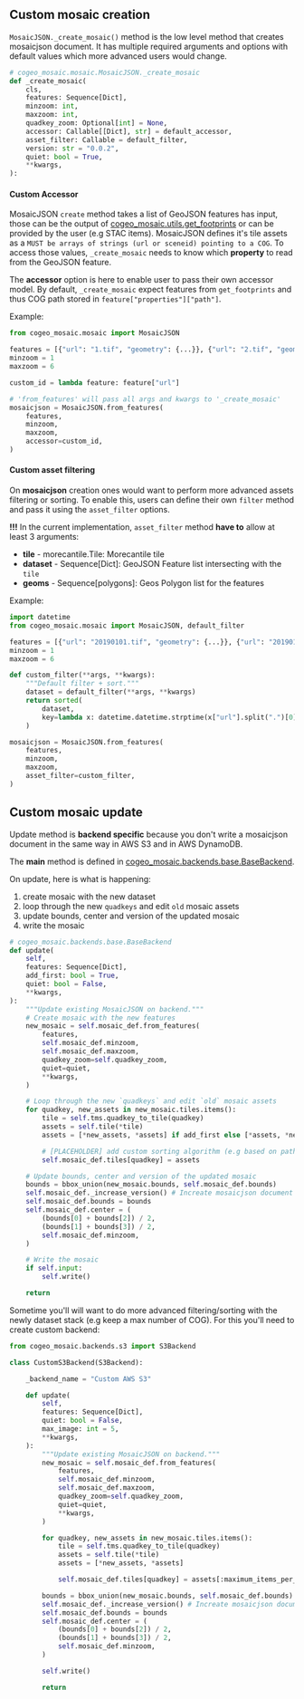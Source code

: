 ## Custom mosaic creation

`MosaicJSON._create_mosaic()` method is the low level method that creates mosaicjson document. It has multiple required arguments and options with default values which more advanced users would change.


```python
# cogeo_mosaic.mosaic.MosaicJSON._create_mosaic
def _create_mosaic(
    cls,
    features: Sequence[Dict],
    minzoom: int,
    maxzoom: int,
    quadkey_zoom: Optional[int] = None,
    accessor: Callable[[Dict], str] = default_accessor,
    asset_filter: Callable = default_filter,
    version: str = "0.0.2",
    quiet: bool = True,
    **kwargs,
):
```

#### Custom Accessor

MosaicJSON `create` method takes a list of GeoJSON features has input, those can be the output of [cogeo_mosaic.utils.get_footprints](https://github.com/developmentseed/cogeo-mosaic/blob/9e8cfd0d65706faaac3e3d785974f890f3b6b180/cogeo_mosaic/utils.py#L80-L111) or can be provided by the user (e.g STAC items). MosaicJSON defines it's tile assets as a `MUST be arrays of strings (url or sceneid) pointing to a COG`. To access those values, `_create_mosaic` needs to know which **property** to read from the GeoJSON feature.

The **accessor** option is here to enable user to pass their own accessor model. By default, `_create_mosaic` expect features from `get_footprints` and thus COG path stored in `feature["properties"]["path"]`.

Example:

```python
from cogeo_mosaic.mosaic import MosaicJSON

features = [{"url": "1.tif", "geometry": {...}}, {"url": "2.tif", "geometry": {...}}]
minzoom = 1
maxzoom = 6

custom_id = lambda feature: feature["url"]

# 'from_features' will pass all args and kwargs to '_create_mosaic'
mosaicjson = MosaicJSON.from_features(
    features,
    minzoom,
    maxzoom,
    accessor=custom_id,
)
```

#### Custom asset filtering

On **mosaicjson** creation ones would want to perform more advanced assets filtering or sorting. To enable this, users can define their own `filter` method and pass it using the `asset_filter` options.

**!!!** In the current implementation, `asset_filter` method **have to** allow at least 3 arguments:
- **tile** - morecantile.Tile: Morecantile tile
- **dataset** - Sequence[Dict]: GeoJSON Feature list intersecting with the `tile`
- **geoms** - Sequence[polygons]: Geos Polygon list for the features

Example:

```python
import datetime
from cogeo_mosaic.mosaic import MosaicJSON, default_filter

features = [{"url": "20190101.tif", "geometry": {...}}, {"url": "20190102.tif", "geometry": {...}}]
minzoom = 1
maxzoom = 6

def custom_filter(**args, **kwargs):
    """Default filter + sort."""
    dataset = default_filter(**args, **kwargs)
    return sorted(
        dataset,
        key=lambda x: datetime.datetime.strptime(x["url"].split(".")[0], "%Y%m%d")
    )

mosaicjson = MosaicJSON.from_features(
    features,
    minzoom,
    maxzoom,
    asset_filter=custom_filter,
)
```

## Custom mosaic update

Update method is **backend specific** because you don't write a mosaicjson document in the same way in AWS S3 and in AWS DynamoDB.

The **main** method is defined in [cogeo_mosaic.backends.base.BaseBackend](https://github.com/developmentseed/cogeo-mosaic/blob/master/cogeo_mosaic/backends/base.py).

On update, here is what is happening:
1. create mosaic with the new dataset
2. loop through the new `quadkeys` and edit `old` mosaic assets
3. update bounds, center and version of the updated mosaic
4. write the mosaic

```python
# cogeo_mosaic.backends.base.BaseBackend
def update(
    self,
    features: Sequence[Dict],
    add_first: bool = True,
    quiet: bool = False,
    **kwargs,
):
    """Update existing MosaicJSON on backend."""
    # Create mosaic with the new features
    new_mosaic = self.mosaic_def.from_features(
        features,
        self.mosaic_def.minzoom,
        self.mosaic_def.maxzoom,
        quadkey_zoom=self.quadkey_zoom,
        quiet=quiet,
        **kwargs,
    )

    # Loop through the new `quadkeys` and edit `old` mosaic assets
    for quadkey, new_assets in new_mosaic.tiles.items():
        tile = self.tms.quadkey_to_tile(quadkey)
        assets = self.tile(*tile)
        assets = [*new_assets, *assets] if add_first else [*assets, *new_assets]

        # [PLACEHOLDER] add custom sorting algorithm (e.g based on path name)
        self.mosaic_def.tiles[quadkey] = assets

    # Update bounds, center and version of the updated mosaic
    bounds = bbox_union(new_mosaic.bounds, self.mosaic_def.bounds)
    self.mosaic_def._increase_version() # Increate mosaicjson document version
    self.mosaic_def.bounds = bounds
    self.mosaic_def.center = (
        (bounds[0] + bounds[2]) / 2,
        (bounds[1] + bounds[3]) / 2,
        self.mosaic_def.minzoom,
    )

    # Write the mosaic
    if self.input:
        self.write()

    return
```

Sometime you'll will want to do more advanced filtering/sorting with the newly dataset stack (e.g keep a max number of COG). For this you'll need to create custom backend:

```python
from cogeo_mosaic.backends.s3 import S3Backend

class CustomS3Backend(S3Backend):

    _backend_name = "Custom AWS S3"

    def update(
        self,
        features: Sequence[Dict],
        quiet: bool = False,
        max_image: int = 5,
        **kwargs,
    ):
        """Update existing MosaicJSON on backend."""
        new_mosaic = self.mosaic_def.from_features(
            features,
            self.mosaic_def.minzoom,
            self.mosaic_def.maxzoom,
            quadkey_zoom=self.quadkey_zoom,
            quiet=quiet,
            **kwargs,
        )

        for quadkey, new_assets in new_mosaic.tiles.items():
            tile = self.tms.quadkey_to_tile(quadkey)
            assets = self.tile(*tile)
            assets = [*new_assets, *assets]

            self.mosaic_def.tiles[quadkey] = assets[:maximum_items_per_tile]

        bounds = bbox_union(new_mosaic.bounds, self.mosaic_def.bounds)
        self.mosaic_def._increase_version() # Increate mosaicjson document version
        self.mosaic_def.bounds = bounds
        self.mosaic_def.center = (
            (bounds[0] + bounds[2]) / 2,
            (bounds[1] + bounds[3]) / 2,
            self.mosaic_def.minzoom,
        )

        self.write()

        return
```
